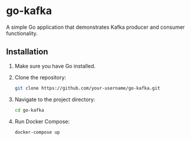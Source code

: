 # go-kafka

A simple Go application that demonstrates Kafka producer and consumer functionality.

## Installation

1.  Make sure you have Go installed.
2.  Clone the repository:

    ```bash
    git clone https://github.com/your-username/go-kafka.git
    ```
3.  Navigate to the project directory:

    ```bash
    cd go-kafka
    ```

4.  Run Docker Compose:

    ```bash
    docker-compose up
    ```
